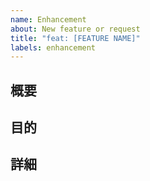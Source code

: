 ```yaml
---
name: Enhancement
about: New feature or request
title: "feat: [FEATURE NAME]"
labels: enhancement
---
```


## 概要
<!-- 新機能について完結に述べてください。 -->

## 目的
<!-- この新機能を追加する目的について述べてください。 -->

## 詳細
<!-- 新機能の詳細を述べてください。 -->
